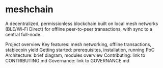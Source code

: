 # meshchain
A decentralized, permissionless blockchain built on local mesh networks (BLE/Wi-Fi Direct) for offline peer-to-peer transactions, with sync to a central full-node.

Project overview
Key features: mesh networking, offline transactions, stablecoin yield
Getting started: prerequisites, installation, running PoC
Architecture: brief diagram, modules overview
Contributing: link to CONTRIBUTING.md
Governance: link to GOVERNANCE.md
